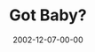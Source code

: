 ---
layout: message
category: message
series: "Got Christmas?"
title: "Got Baby?"
date: 2002-12-07-00-00
message_id: 252
audio-description: "Delve into the key staples of the Christmas story."
audio: "http://s3.amazonaws.com/crossroadsaudiomessages/Got Baby Dec 7-8.mp3"
audio-title: "Got Baby?"
audio-duration: "38:53"
---
